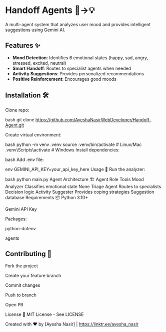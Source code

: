# Handoff Agents 🧠→💡

A multi-agent system that analyzes user mood and provides intelligent suggestions using Gemini AI.

## Features ✨

- **Mood Detection**: Identifies 6 emotional states (happy, sad, angry, stressed, excited, neutral)
- **Smart Handoff**: Routes to specialist agents when needed
- **Activity Suggestions**: Provides personalized recommendations
- **Positive Reinforcement**: Encourages good moods

## Installation 🛠️

Clone repo:

bash
git clone https://github.com/AyeshaNasirWebDeveloper/Handoff-Agent.git

Create virtual environment:

bash
python -m venv .venv
source .venv/bin/activate  # Linux/Mac
.venv\Scripts\activate     # Windows
Install dependencies:

bash
Add .env file:

env
GEMINI_API_KEY=your_api_key_here
Usage 🚀
Run the analyzer:

bash
python main.py
Agent Architecture 🏗️
Agent	Role	Tools
Mood Analyzer	Classifies emotional state	None
Triage Agent	Routes to specialists	Decision logic
Activity Suggester	Provides coping strategies	Suggestion database
Requirements 📦
Python 3.10+

Gemini API Key

Packages:

python-dotenv

agents

## Contributing 🤝

Fork the project

Create your feature branch

Commit changes

Push to branch

Open PR

License 📜
MIT License - See LICENSE

Created with ❤️ by [Ayesha Nasir] | https://linktr.ee/ayesha_nasir
